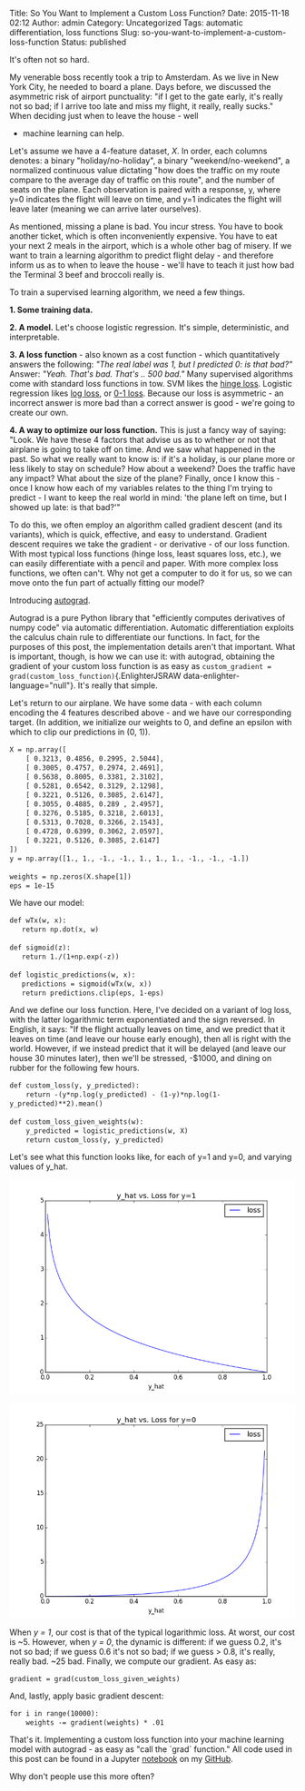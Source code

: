 Title: So You Want to Implement a Custom Loss Function?
Date: 2015-11-18 02:12
Author: admin
Category: Uncategorized
Tags: automatic differentiation, loss functions
Slug: so-you-want-to-implement-a-custom-loss-function
Status: published

It's often not so hard.

My venerable boss recently took a trip to Amsterdam. As we live in New
York City, he needed to board a plane. Days before, we discussed the
asymmetric risk of airport punctuality: "if I get to the gate early,
it's really not so bad; if I arrive too late and miss my flight, it
really, really sucks." When deciding just when to leave the house - well
- machine learning can help.

Let's assume we have a 4-feature dataset, *X*. In order, each columns
denotes: a binary "holiday/no-holiday", a binary "weekend/no-weekend", a
normalized continuous value dictating "how does the traffic on my route
compare to the average day of traffic on this route", and the number of
seats on the plane. Each observation is paired with a response, y, where
y=0 indicates the flight will leave on time, and y=1 indicates the
flight will leave later (meaning we can arrive later ourselves).

As mentioned, missing a plane is bad. You incur stress. You have to book
another ticket, which is often inconveniently expensive. You have to eat
your next 2 meals in the airport, which is a whole other bag of misery.
If we want to train a learning algorithm to predict flight delay - and
therefore inform us as to when to leave the house - we'll have to teach
it just how bad the Terminal 3 beef and broccoli really is.

To train a supervised learning algorithm, we need a few things.

**1. Some training data.**

**2. A model.** Let's choose logistic regression. It's simple,
deterministic, and interpretable.

**3. A loss function** - also known as a cost function - which
quantitatively answers the following: *"The real label was 1, but I
predicted 0: is that bad?"* Answer: *"Yeah. That's bad. That's .. 500
bad."* Many supervised algorithms come with standard loss functions in
tow. SVM likes the [hinge
loss](https://en.wikipedia.org/wiki/Hinge_loss). Logistic regression
likes [log loss](https://www.kaggle.com/wiki/MultiClassLogLoss), or [0-1
loss](https://en.wikipedia.org/wiki/Loss_function#0-1_loss_function).
Because our loss is asymmetric - an incorrect answer is more bad than a
correct answer is good - we're going to create our own.

**4. A way to optimize our loss function.** This is just a fancy way of
saying: "Look. We have these 4 factors that advise us as to whether or
not that airplane is going to take off on time. And we saw what happened
in the past. So what we really want to know is: if it's a holiday, is
our plane more or less likely to stay on schedule? How about a weekend?
Does the traffic have any impact? What about the size of the plane?
Finally, once I know this - once I know how each of my variables relates
to the thing I'm trying to predict - I want to keep the real world in
mind: 'the plane left on time, but I showed up late: is that bad?'"

To do this, we often employ an algorithm called gradient descent (and
its variants), which is quick, effective, and easy to understand.
Gradient descent requires we take the gradient - or derivative - of our
loss function. With most typical loss functions (hinge loss, least
squares loss, etc.), we can easily differentiate with a pencil and
paper. With more complex loss functions, we often can't. Why not get a
computer to do it for us, so we can move onto the fun part of actually
fitting our model?

Introducing [autograd](https://github.com/HIPS/autograd).

Autograd is a pure Python library that "efficiently computes derivatives
of numpy code" via automatic differentiation. Automatic differentiation
exploits the calculus chain rule to differentiate our functions. In
fact, for the purposes of this post, the implementation details aren't
that important. What is important, though, is how we can use it: with
autograd, obtaining the gradient of your custom loss function is as easy
as `custom_gradient = grad(custom_loss_function)`{.EnlighterJSRAW
data-enlighter-language="null"}. It's really that simple.

Let's return to our airplane. We have some data - with each column
encoding the 4 features described above - and we have our corresponding
target. (In addition, we initialize our weights to 0, and define an
epsilon with which to clip our predictions in (0, 1)).

```
X = np.array([
    [ 0.3213, 0.4856, 0.2995, 2.5044],
    [ 0.3005, 0.4757, 0.2974, 2.4691],
    [ 0.5638, 0.8005, 0.3381, 2.3102],
    [ 0.5281, 0.6542, 0.3129, 2.1298],
    [ 0.3221, 0.5126, 0.3085, 2.6147],
    [ 0.3055, 0.4885, 0.289 , 2.4957],
    [ 0.3276, 0.5185, 0.3218, 2.6013],
    [ 0.5313, 0.7028, 0.3266, 2.1543],
    [ 0.4728, 0.6399, 0.3062, 2.0597],
    [ 0.3221, 0.5126, 0.3085, 2.6147]
])
y = np.array([1., 1., -1., -1., 1., 1., 1., -1., -1., -1.])

weights = np.zeros(X.shape[1])
eps = 1e-15
```

We have our model:

```
def wTx(w, x):
   return np.dot(x, w)

def sigmoid(z):
   return 1./(1+np.exp(-z))

def logistic_predictions(w, x):
   predictions = sigmoid(wTx(w, x))
   return predictions.clip(eps, 1-eps)
```

And we define our loss function. Here, I've decided on a variant of log
loss, with the latter logarithmic term exponentiated and the sign
reversed. In English, it says: "If the flight actually leaves on time,
and we predict that it leaves on time (and leave our house early
enough), then all is right with the world. However, if we instead
predict that it will be delayed (and leave our house 30 minutes later),
then we'll be stressed, -$1000, and dining on rubber for the following
few hours.

```
def custom_loss(y, y_predicted):
    return -(y*np.log(y_predicted) - (1-y)*np.log(1-y_predicted)**2).mean()

def custom_loss_given_weights(w):
    y_predicted = logistic_predictions(w, X)
    return custom_loss(y, y_predicted)
```

Let's see what this function looks like, for each of y=1 and y=0, and
varying values of y_hat.

![y_equals_1](figures/y_equals_1.png)

![y_equals_0](figures/y_equals_0.png)

When *y = 1*, our cost is that of the typical logarithmic loss. At
worst, our cost is \~5. However, when *y = 0*, the dynamic is different:
if we guess 0.2, it's not so bad; if we guess 0.6 it's not so bad; if we
guess &gt; 0.8, it's really, really bad. \~25 bad. Finally, we compute
our gradient. As easy as:

```
gradient = grad(custom_loss_given_weights)
```

And, lastly, apply basic gradient descent:

```
for i in range(10000):
    weights -= gradient(weights) * .01
```

That's it. Implementing a custom loss function into your machine
learning model with autograd - as easy as "call the \`grad\` function."
All code used in this post can be found in a Jupyter
[notebook](http://nbviewer.ipython.org/github/cavaunpeu/automatic-differentiation/blob/master/automatic_differentiation.ipynb)
on my [GitHub](https://github.com/cavaunpeu).

Why don't people use this more often?
